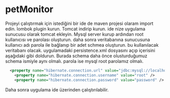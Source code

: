 # petMonitor
Projeyi çalıştırmak için istediğini bir ide de maven projesi olaram import edin.
lombok plugin kurun.
Tomcat indirip kurun.
ide nize uygulama sunucusu olarak tomcat ekleyin.
Mysql server kurup ardından root kullanıcısı ve parolası oluşturun.
daha sonra veritabanına sunucusuna kullanıcı adı parola ile bağlanıp  bir adet schmea oluşturun. bu kullanılacak veritabanı olacak.
uygulamadaki persistence.xml dosyasını açıp içerisini aşağıdaki gibi doldurun. Burada schema daha önce olusturduğumuz schema ismiyle aynı olmalı. parola ise mysql root parolamız olmalı.

```xml
  <property name="hibernate.connection.url" value="jdbc:mysql://localhost:3306/schema" />
	<property name="hibernate.connection.username" value="root" />
	<property name="hibernate.connection.password" value="password" />
```

Daha sonra uygulama ide üzerinden çalıştırılabilir.
